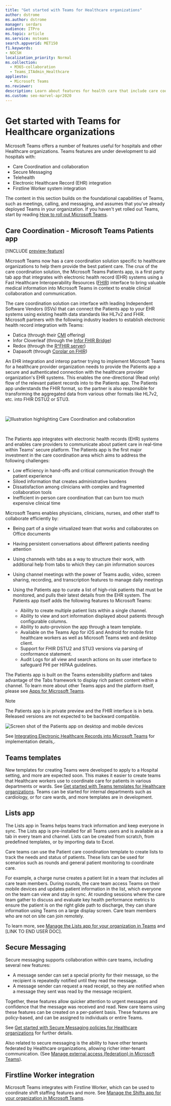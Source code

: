 ```yaml
---
title: "Get started with Teams for Healthcare organizations"
author: dstrome
ms.author: dstrome
manager: serdars
audience: ITPro
ms.topic: article
ms.service: msteams
search.appverid: MET150
f1.keywords:
- NOCSH
localization_priority: Normal
ms.collection: 
  - M365-collaboration
  - Teams_ITAdmin_Healthcare
appliesto: 
  - Microsoft Teams
ms.reviewer: 
description: Learn about features for health care that include care coordination, secure messaging, telehealth, EHR integration, and firstline worker system integration.
ms.custom: seo-marvel-apr2020
---
```


# Get started with Teams for Healthcare organizations

Microsoft Teams offers a number of features useful for hospitals and other Healthcare organizations. Teams features are under development to aid hospitals with:

- Care Coordination and collaboration
- Secure Messaging
- Telehealth
- Electronic Healthcare Record (EHR) integration 
- Firstline Worker system integration 

The content in this section builds on the foundational capabilities of Teams, such as meetings, calling, and messaging, and assumes that you've already deployed Teams in your organization. If you haven't yet rolled out Teams, start by reading [How to roll out Microsoft Teams](../../How-to-roll-out-teams.md).

## Care Coordination - Microsoft Teams Patients app

[!INCLUDE [preview-feature](../../includes/preview-feature.md)]

Microsoft Teams now has a care coordination solution specific to healthcare organizations to help them provide the best patient care. The crux of the care coordination solution, the  Microsoft Teams Patients app, is a first party tab app that integrates with electronic health record (EHR) systems using a Fast Healthcare Interoperability Resources ([FHIR](https://www.hl7.org/fhir/)) interface to bring valuable medical information into Microsoft Teams in context to enable clinical collaboration and communication.  

The care coordination solution can interface with leading Independent Software Vendors (ISVs) that can connect the Patients app to your EHR systems using existing health data standards like HL7v2 and FHIR. Microsoft partners with the following industry leaders to establish electronic health record integration with Teams:

- Datica (through their [CMI](https://datica.com/compliant-managed-integration/) offering)
- Infor Cloverleaf (through the [Infor FHIR Bridge](https://pages.infor.com/hcl-infor-fhir-bridge-brochure.html))
- Redox (through the [R^FHIR server](https://www.redoxengine.com/fhir/))
- Dapasoft (through [Corolar on FHIR](https://www.dapasoft.com/corolar-fhir-server-for-microsoft-teams/))

An EHR integration and interop partner trying to implement Microsoft Teams for a healthcare provider organization needs to provide the Patients app a secure and authenticated connection with the healthcare provider organization's EHR systems. This enables the one-directional (Read only) flow of the relevant patient records into to the Patients app. The Patients app understands the FHIR format, so the partner is also responsible for transforming the aggregated data from various other formats like HL7v2, etc. into FHIR DSTU2 or STU3.

<br>

![Illustration highlighting Care Coordination and collaboration](../../media/ehr-1.png)

<br>

The Patients app integrates with electronic health records (EHR) systems and enables care providers to communicate about patient care in real-time within Teams' secure platform. The Patients app is the first major investment in the care coordination area which aims to address the following challenges:

- Low efficiency in hand-offs and critical communication through the patient experience
- Siloed information that creates administrative burdens
- Dissatisfaction among clinicians with complex and fragmented collaboration tools
- Inefficient in-person care coordination that can burn too much expensive clinical time

Microsoft Teams enables physicians, clinicians, nurses, and other staff to collaborate efficiently by:

- Being part of a single virtualized team that works and collaborates on Office documents
- Having persistent conversations about different patients needing attention
- Using channels with tabs as a way to structure their work, with additional help from tabs to which they can pin information sources
- Using channel meetings with the power of Teams audio, video, screen sharing, recording, and transcription features to manage daily meetings
- Using the Patients app to curate a list of high-risk patients that must be monitored, and pulls their latest details from the EHR system. The Patients app itself adds the following features to Microsoft Teams:

    - Ability to create multiple patient lists within a single channel.
    - Ability to view and sort information displayed about patients through configurable columns.
    - Ability to auto-provision the app through a team template.
    - Available on the Teams App for iOS and Android for mobile first healthcare workers as well as Microsoft Teams web and desktop client.
    - Support for FHIR DSTU2 and STU3 versions via parsing of conformance statement.
    - Audit Logs for all view and search actions on its user interface to safeguard PHI per HIPAA guidelines.

The Patients app is built on the Teams extensibility platform and takes advantage of the Tabs framework to display rich patient content within a channel. To learn more about other Teams apps and the platform itself, please see [Apps for Microsoft Teams](/microsoftteams/platform/concepts/apps/apps-overview).  

> [!NOTE]
> The Patients app is in private preview and the FHIR interface is in beta. Released versions are not expected to be backward compatible.

![Screen shot of the Patients app on desktop and mobile devices](../../media/ehr-2.png)

See [Integrating Electronic Healthcare Records into Microsoft Teams](patients-app.md) for implementation details,.

## Teams templates

New templates for creating Teams were developed to apply to a Hospital setting, and more are expected soon. This makes it easier to create teams that Healthcare workers use to coordinate care for patients in various departments or wards. See [Get started with Teams templates for Healthcare organizations](healthcare-templates.md). Teams can be started for internal departments such as cardiology, or for care wards, and more templates are in development.

## Lists app

The Lists app in Teams helps teams track information and keep everyone in sync. The Lists app is pre-installed for all Teams users and is available as a tab in every team and channel. Lists can be created from scratch, from predefined templates, or by importing data to Excel.

Care teams can use the Patient care coordination template to create lists to track the needs and status of patients. These lists can be used for scenarios such as rounds and general patient monitoring to coordinate care.

For example, a charge nurse creates a patient list in a team that includes all care team members. During rounds, the care team access Teams on their mobile devices and updates patient information in the list, which everyone on the team can view and stay in sync. At rounding sessions where the care team gather to discuss and evaluate key health performance metrics to ensure the patient is on the right glide path to discharge, they can share information using Teams on a large display screen. Care team members who are not on site can join remotely.

To learn more, see [Manage the Lists app for your organization in Teams](../../manage-lists-app.md) and [LINK TO END USER DOC].

## Secure Messaging

Secure messaging supports collaboration within care teams, including several new features:

- A message sender can set a special priority for their message, so the recipient is repeatedly notified until they read the message.
- A message sender can request a read receipt, so they are notified when a message they sent was read by the message recipient.


Together, these features allow quicker attention to urgent messages and confidence that the message was received and read. New care teams using these features can be created on a per-patient basis. These features are policy-based, and can be assigned to individuals or entire Teams.

See [Get started with Secure Messaging policies for Healthcare organizations](messaging-policies-hc.md) for further details.

Also related to secure messaging is the ability to have other tenants federated by Healthcare organizations, allowing richer inter-tenant communication. (See [Manage external access (federation) in Microsoft Teams](../../manage-external-access.md)).

## Firstline Worker integration

Microsoft Teams integrates with Firstline Worker, which can be used to coordinate shift staffing features and more. See [Manage the Shifts app for your organization in Microsoft Teams](../shifts/manage-the-shifts-app-for-your-organization-in-teams.md).
